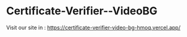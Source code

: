 # Certificate-Verifier--VideoBG

Visit our site in : https://certificate-verifier-video-bg-hmoq.vercel.app/
